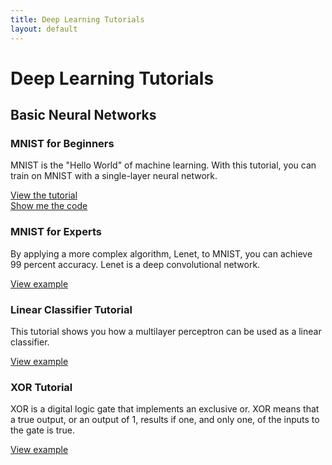 ```yaml
---
title: Deep Learning Tutorials
layout: default
---
```


# Deep Learning Tutorials

## Basic Neural Networks

### MNIST for Beginners

MNIST is the "Hello World" of machine learning. With this tutorial, you can train on MNIST with a single-layer neural network.

[View the tutorial](http://deeplearning4j.org/mnist-for-beginners.html)<br>
[Show me the code](https://github.com/deeplearning4j/dl4j-0.4-examples/blob/master/src/main/java/org/deeplearning4j/examples/feedforward/mnist/MLPMnistSingleLayerExample.java)

### MNIST for Experts

By applying a more complex algorithm, Lenet, to MNIST, you can achieve 99 percent accuracy. Lenet is a deep convolutional network.

[View example](https://github.com/deeplearning4j/dl4j-0.4-examples/blob/master/src/main/java/org/deeplearning4j/examples/feedforward/mnist/LenetMnistExample.java)

### Linear Classifier Tutorial

This tutorial shows you how a multilayer perceptron can be used as a linear classifier. 

[View example](https://github.com/deeplearning4j/dl4j-0.4-examples/blob/master/src/main/java/org/deeplearning4j/examples/feedforward/classification/MLPClassifierLinear.java)

### XOR Tutorial

XOR is a digital logic gate that implements an exclusive or. XOR means that a true output, or an output of 1, results if one, and only one, of the inputs to the gate is true.

[View example](https://github.com/deeplearning4j/dl4j-0.4-examples/blob/master/src/main/java/org/deeplearning4j/examples/feedforward/xor/XorExample.java)
